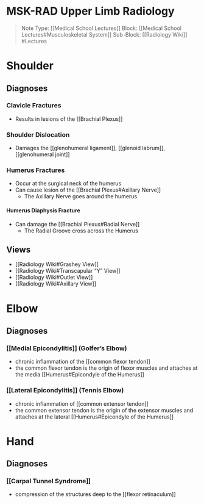 # MSK-RAD Upper Limb Radiology 
> Note Type: [[Medical School Lectures]]
> Block: [[Medical School Lectures#Musculoskeletal System]]
> Sub-Block: [[Radiology Wiki]]
> #Lectures 

# Shoulder 
## Diagnoses

### Clavicle Fractures
- Results in lesions of the [[Brachial Plexus]]
### Shoulder Dislocation
- Damages the [[glenohumeral ligament]], [[glenoid labrum]], [[glenohumeral joint]]

### Humerus Fractures
- Occur at the surgical neck of the humerus
- Can cause lesion of the [[Brachial Plexus#Axillary Nerve]]
	- The Axillary Nerve goes around the humerus 
#### Humerus Diaphysis Fracture
- Can damage the [[Brachial Plexus#Radial Nerve]]
	- The Radial Groove cross across the Humerus 

## Views
- [[Radiology Wiki#Grashey View]]
- [[Radiology Wiki#Transcapular “Y” View]]
- [[Radiology Wiki#Outlet View]]
- [[Radiology Wiki#Axillary View]]

# Elbow
## Diagnoses
### [[Medial Epicondylitis]] (Golfer’s Elbow)
- chronic inflammation of the [[common flexor tendon]]
- the common flexor tendon is the origin of flexor muscles and attaches at the media [[Humerus#Epicondyle of the Humerus]]

### [[Lateral Epicondylitis]] (Tennis Elbow)
- chronic inflammation of [[common extensor tendon]]
- the common extensor tendon is the origin of the extensor muscles and attaches at the lateral [[Humerus#Epicondyle of the Humerus]]

# Hand
## Diagnoses
### [[Carpal Tunnel Syndrome]]
- compression of the structures deep to the [[flexor retinaculum]]